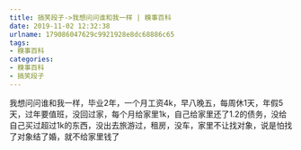 ```yaml
---
title: 搞笑段子->我想问问谁和我一样 | 糗事百科
date: 2019-11-02 12:32:38
urlname: 179086047629c9921928e8dc68886c65
tags: 
- 糗事百科
categories:
- 糗事百科
- 搞笑段子
---
```

我想问问谁和我一样，毕业2年，一个月工资4k，早八晚五，每周休1天，年假5天，过年要值班，没回过家，每个月给家里1k，自己给家里还了1.2的债务，没给自己买过超过1k的东西，没出去旅游过，租房，没车，家里不让找对象，说是怕找了对象结了婚，就不给家里钱了



